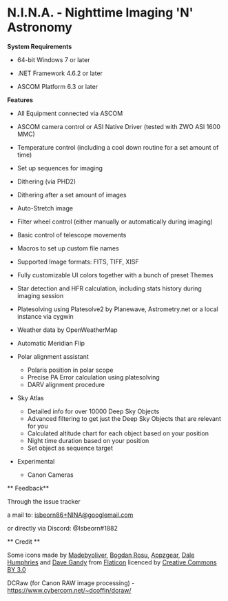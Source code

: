# N.I.N.A. - Nighttime Imaging 'N' Astronomy #


**System Requirements**

* 64-bit Windows 7 or later

* .NET Framework 4.6.2 or later

* ASCOM Platform 6.3 or later


**Features**

* All Equipment connected via ASCOM

* ASCOM camera control or ASI Native Driver (tested with ZWO ASI 1600 MMC)

* Temperature control (including a cool down routine for a set amount of time)

* Set up sequences for imaging

* Dithering (via PHD2)

* Dithering after a set amount of images

* Auto-Stretch image

* Filter wheel control (either manually or automatically during imaging)

* Basic control of telescope movements

* Macros to set up custom file names

* Supported Image formats: FITS, TIFF, XISF

* Fully customizable UI colors together with a bunch of preset Themes

* Star detection and HFR calculation, including stats history during imaging session

* Platesolving using Platesolve2 by Planewave, Astrometry.net or a local instance via cygwin

* Weather data by OpenWeatherMap 

* Automatic Meridian Flip

* Polar alignment assistant 
     * Polaris position in polar scope 
     * Precise PA Error calculation using platesolving 
     * DARV alignment procedure

* Sky Atlas
     * Detailed info for over 10000 Deep Sky Objects
     * Advanced filtering to get just the Deep Sky Objects that are relevant for you
     * Calculated altitude chart for each object based on your position
     * Night time duration based on your position
     * Set object as sequence target

* Experimental
     * Canon Cameras 

** Feedback**

Through the issue tracker

a mail to: isbeorn86+NINA@googlemail.com

or directly via Discord: @[]()Isbeorn#1882 

** Credit **

Some icons made by 
[Madebyoliver](http://www.flaticon.com/authors/madebyoliver),
[Bogdan Rosu](http://www.flaticon.com/authors/bogdan-rosu),
[Appzgear](http://www.flaticon.com/authors/appzgear),
[Dale Humphries](http://www.flaticon.com/authors/dale-humphries) and
[Dave Gandy](http://www.flaticon.com/authors/dave-gandy)
from
[Flaticon](http://www.flaticon.com)
licenced by 
[Creative Commons BY 3.0](http://creativecommons.org/licenses/by/3.0/)

DCRaw (for Canon RAW image processing) - https://www.cybercom.net/~dcoffin/dcraw/